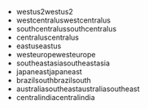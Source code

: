 - <span data-ttu-id="eca73-101">westus2</span><span class="sxs-lookup"><span data-stu-id="eca73-101">westus2</span></span>
- <span data-ttu-id="eca73-102">westcentralus</span><span class="sxs-lookup"><span data-stu-id="eca73-102">westcentralus</span></span>
- <span data-ttu-id="eca73-103">southcentralus</span><span class="sxs-lookup"><span data-stu-id="eca73-103">southcentralus</span></span>
- <span data-ttu-id="eca73-104">centralus</span><span class="sxs-lookup"><span data-stu-id="eca73-104">centralus</span></span>
- <span data-ttu-id="eca73-105">eastus</span><span class="sxs-lookup"><span data-stu-id="eca73-105">eastus</span></span>
- <span data-ttu-id="eca73-106">westeurope</span><span class="sxs-lookup"><span data-stu-id="eca73-106">westeurope</span></span>
- <span data-ttu-id="eca73-107">southeastasia</span><span class="sxs-lookup"><span data-stu-id="eca73-107">southeastasia</span></span>
- <span data-ttu-id="eca73-108">japaneast</span><span class="sxs-lookup"><span data-stu-id="eca73-108">japaneast</span></span>
- <span data-ttu-id="eca73-109">brazilsouth</span><span class="sxs-lookup"><span data-stu-id="eca73-109">brazilsouth</span></span>
- <span data-ttu-id="eca73-110">australiasoutheast</span><span class="sxs-lookup"><span data-stu-id="eca73-110">australiasoutheast</span></span>
- <span data-ttu-id="eca73-111">centralindia</span><span class="sxs-lookup"><span data-stu-id="eca73-111">centralindia</span></span>